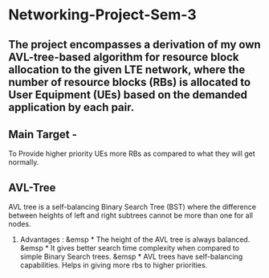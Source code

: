 # **Networking-Project-Sem-3**
## The project encompasses a derivation of my own AVL-tree-based algorithm for resource block allocation to the given LTE network, where the number of resource blocks (RBs) is allocated to User Equipment (UEs) based on the demanded application by each pair.
## Main Target - 
To Provide higher priority UEs more
RBs as compared to what they will get normally.
## AVL-Tree
AVL tree is a self-balancing Binary Search Tree (BST)
where the difference between heights of left and right subtrees
cannot be more than one for all nodes.
1) Advantages :
  &emsp * The height of the AVL tree is always balanced.
  &emsp * It gives better search time complexity when compared to
simple Binary Search trees. 
  &emsp * AVL trees have self-balancing capabilities.
 Helps in giving more rbs to higher priorities.
